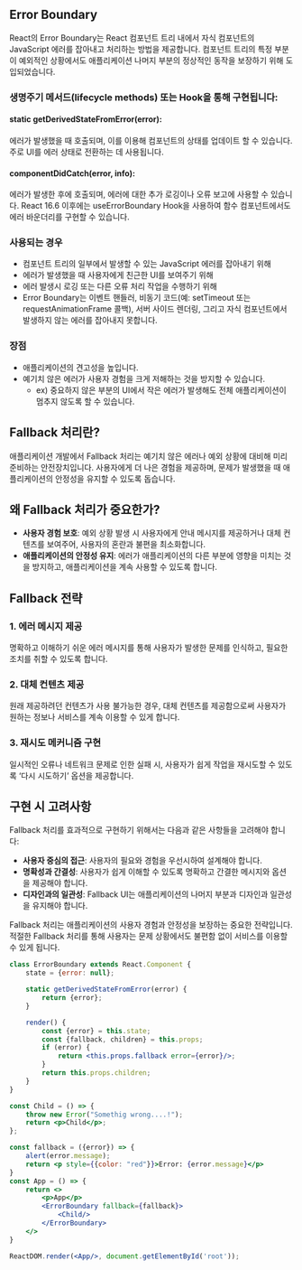 <!-- TOC -->
<!-- TOC -->

## Error Boundary

React의 Error Boundary는 React 컴포넌트 트리 내에서 자식 컴포넌트의 JavaScript 에러를 잡아내고 처리하는 방법을 제공합니다.
컴포넌트 트리의 특정 부분이 예외적인 상황에서도 애플리케이션 나머지 부분의 정상적인 동작을 보장하기 위해 도입되었습니다.

### 생명주기 메서드(lifecycle methods) 또는 Hook을 통해 구현됩니다:

#### static getDerivedStateFromError(error):

에러가 발생했을 때 호출되며, 이를 이용해 컴포넌트의 상태를 업데이트 할 수 있습니다.
주로 UI를 에러 상태로 전환하는 데 사용됩니다.

#### componentDidCatch(error, info):

에러가 발생한 후에 호출되며, 에러에 대한 추가 로깅이나 오류 보고에 사용할 수 있습니다.
React 16.6 이후에는 useErrorBoundary Hook을 사용하여 함수 컴포넌트에서도 에러 바운더리를 구현할 수 있습니다.

### 사용되는 경우

* 컴포넌트 트리의 일부에서 발생할 수 있는 JavaScript 에러를 잡아내기 위해
* 에러가 발생했을 때 사용자에게 친근한 UI를 보여주기 위해
* 에러 발생시 로깅 또는 다른 오류 처리 작업을 수행하기 위해
* Error Boundary는 이벤트 핸들러, 비동기 코드(예: setTimeout 또는 requestAnimationFrame 콜백), 서버 사이드 렌더링,
  그리고 자식 컴포넌트에서 발생하지 않는 에러를 잡아내지 못합니다.

### 장점 
* 애플리케이션의 견고성을 높입니다.
* 예기치 않은 에러가 사용자 경험을 크게 저해하는 것을 방지할 수 있습니다. 
  * ex) 중요하지 않은 부분의 UI에서 작은 에러가 발생해도 전체 애플리케이션이 멈추지 않도록 할 수 있습니다.

## Fallback 처리란?

애플리케이션 개발에서 Fallback 처리는 예기치 않은 에러나 예외 상황에 대비해 미리 준비하는 안전장치입니다. 사용자에게 더 나은 경험을 제공하며, 문제가 발생했을 때 애플리케이션의 안정성을 유지할 수 있도록 돕습니다.

## 왜 Fallback 처리가 중요한가?

- **사용자 경험 보호**: 예외 상황 발생 시 사용자에게 안내 메시지를 제공하거나 대체 컨텐츠를 보여주어, 사용자의 혼란과 불편을 최소화합니다.
- **애플리케이션의 안정성 유지**: 에러가 애플리케이션의 다른 부분에 영향을 미치는 것을 방지하고, 애플리케이션을 계속 사용할 수 있도록 합니다.

## Fallback 전략

### 1. **에러 메시지 제공**
명확하고 이해하기 쉬운 에러 메시지를 통해 사용자가 발생한 문제를 인식하고, 필요한 조치를 취할 수 있도록 합니다.

### 2. **대체 컨텐츠 제공**
원래 제공하려던 컨텐츠가 사용 불가능한 경우, 대체 컨텐츠를 제공함으로써 사용자가 원하는 정보나 서비스를 계속 이용할 수 있게 합니다.

### 3. **재시도 메커니즘 구현**
일시적인 오류나 네트워크 문제로 인한 실패 시, 사용자가 쉽게 작업을 재시도할 수 있도록 ‘다시 시도하기’ 옵션을 제공합니다.

## 구현 시 고려사항

Fallback 처리를 효과적으로 구현하기 위해서는 다음과 같은 사항들을 고려해야 합니다:

- **사용자 중심의 접근**: 사용자의 필요와 경험을 우선시하여 설계해야 합니다.
- **명확성과 간결성**: 사용자가 쉽게 이해할 수 있도록 명확하고 간결한 메시지와 옵션을 제공해야 합니다.
- **디자인과의 일관성**: Fallback UI는 애플리케이션의 나머지 부분과 디자인과 일관성을 유지해야 합니다.

Fallback 처리는 애플리케이션의 사용자 경험과 안정성을 보장하는 중요한 전략입니다. 적절한 Fallback 처리를 통해 사용자는 문제 상황에서도 불편함 없이 서비스를 이용할 수 있게 됩니다.



~~~jsx
class ErrorBoundary extends React.Component {
    state = {error: null};

    static getDerivedStateFromError(error) {
        return {error};
    }

    render() {
        const {error} = this.state;
        const {fallback, children} = this.props;
        if (error) {
            return <this.props.fallback error={error}/>;
        }
        return this.props.children;
    }
}

const Child = () => {
    throw new Error("Somethig wrong....!");
    return <p>Child</p>;
};

const fallback = ({error}) => {
    alert(error.message);
    return <p style={{color: "red"}}>Error: {error.message}</p>
}
const App = () => {
    return <>
        <p>App</p>
        <ErrorBoundary fallback={fallback}>
            <Child/>
        </ErrorBoundary>
    </>
}

ReactDOM.render(<App/>, document.getElementById('root'));
~~~